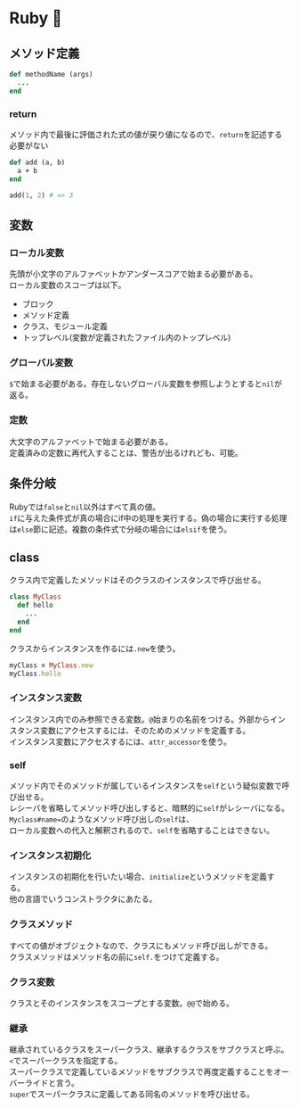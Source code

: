 # Ruby :gem:

## メソッド定義

```rb
def methodName (args)
  ...
end
```

### return

メソッド内で最後に評価された式の値が戻り値になるので、`return`を記述する必要がない
```rb
def add (a, b)
  a + b
end

add(1, 2) # => 3
```


## 変数

### ローカル変数

先頭が小文字のアルファベットかアンダースコアで始まる必要がある。  
ローカル変数のスコープは以下。
- ブロック
- メソッド定義
- クラス、モジュール定義
- トップレベル(変数が定義されたファイル内のトップレベル)


### グローバル変数

`$`で始まる必要がある。存在しないグローバル変数を参照しようとすると`nil`が返る。


### 定数

 大文字のアルファベットで始まる必要がある。  
定義済みの定数に再代入することは、警告が出るけれども、可能。


## 条件分岐

Rubyでは`false`と`nil`以外はすべて真の値。  
`if`に与えた条件式が真の場合にif中の処理を実行する。偽の場合に実行する処理は`else`節に記述。複数の条件式で分岐の場合には`elsif`を使う。


## class

クラス内で定義したメソッドはそのクラスのインスタンスで呼び出せる。

```rb
class MyClass
  def hello
    ...
  end
end
```

クラスからインスタンスを作るには`.new`を使う。
```rb
myClass = MyClass.new
myClass.hello
```

### インスタンス変数

インスタンス内でのみ参照できる変数。`@`始まりの名前をつける。外部からインスタンス変数にアクセスするには、そのためのメソッドを定義する。  
インスタンス変数にアクセスするには、`attr_accessor`を使う。


### self

メソッド内でそのメソッドが属しているインスタンスを`self`という疑似変数で呼び出せる。  
レシーバを省略してメソッド呼び出しすると、暗黙的に`self`がレシーバになる。`Myclass#name=`のようなメソッド呼び出しの`self`は、  
ローカル変数への代入と解釈されるので、`self`を省略することはできない。


### インスタンス初期化

インスタンスの初期化を行いたい場合、`initialize`というメソッドを定義する。  
他の言語でいうコンストラクタにあたる。


### クラスメソッド

すべての値がオブジェクトなので、クラスにもメソッド呼び出しができる。  
クラスメソッドはメソッド名の前に`self.`をつけて定義する。


### クラス変数

クラスとそのインスタンスをスコープとする変数。`@@`で始める。


### 継承

継承されているクラスをスーパークラス、継承するクラスをサブクラスと呼ぶ。`<`でスーパークラスを指定する。  
スーパークラスで定義しているメソッドをサブクラスで再度定義することをオーバーライドと言う。  
`super`でスーパークラスに定義してある同名のメソッドを呼び出せる。


